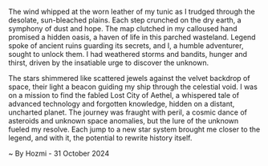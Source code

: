
The wind whipped at the worn leather of my tunic as I trudged through the desolate, sun-bleached plains. Each step crunched on the dry earth, a symphony of dust and hope. The map clutched in my calloused hand promised a hidden oasis, a haven of life in this parched wasteland. Legend spoke of ancient ruins guarding its secrets, and I, a humble adventurer, sought to unlock them.  I had weathered storms and bandits, hunger and thirst, driven by the insatiable urge to discover the unknown. 

The stars shimmered like scattered jewels against the velvet backdrop of space, their light a beacon guiding my ship through the celestial void. I was on a mission to find the fabled Lost City of Aethel, a whispered tale of advanced technology and forgotten knowledge, hidden on a distant, uncharted planet.  The journey was fraught with peril, a cosmic dance of asteroids and unknown space anomalies, but the lure of the unknown fueled my resolve. Each jump to a new star system brought me closer to the legend, and with it, the potential to rewrite history itself. 

~ By Hozmi - 31 October 2024
